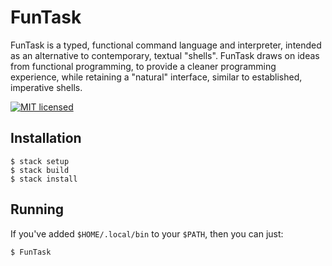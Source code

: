 # FunTask

FunTask is a typed, functional command language and interpreter, intended as an
alternative to contemporary, textual "shells". FunTask draws on ideas from
functional programming, to provide a cleaner programming experience, while
retaining a "natural" interface, similar to established, imperative shells.

[![MIT
licensed](https://img.shields.io/badge/license-BSD3-blue.svg)](https://raw.githubusercontent.com/oleks/FunTask/master/LICENSE)

## Installation

    $ stack setup
    $ stack build
    $ stack install

## Running

If you've added `$HOME/.local/bin` to your `$PATH`, then you can just:

    $ FunTask
